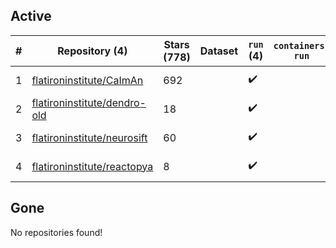 ## Active
| # | Repository (4) | Stars (778) | Dataset | `run` (4) | `containers-run` | Last Modified |
| --- | --- | --- | --- | --- | --- | --- |
| 1 | [flatironinstitute/CaImAn](https://github.com/flatironinstitute/CaImAn) | 692 |  | :heavy_check_mark: |  | 2025-10-08 17:33:07+00:00 |
| 2 | [flatironinstitute/dendro-old](https://github.com/flatironinstitute/dendro-old) | 18 |  | :heavy_check_mark: |  | 2024-09-06 23:41:55+00:00 |
| 3 | [flatironinstitute/neurosift](https://github.com/flatironinstitute/neurosift) | 60 |  | :heavy_check_mark: |  | 2025-10-21 15:49:47+00:00 |
| 4 | [flatironinstitute/reactopya](https://github.com/flatironinstitute/reactopya) | 8 |  | :heavy_check_mark: |  | 2020-07-07 08:34:24+00:00 |

## Gone
No repositories found!
